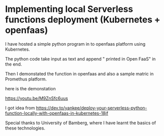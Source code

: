 # Implementing local Serverless functions deployment (Kubernetes + openfaas)

I have hosted a simple python program in to openfaas platform using Kubernetes. 

The python code take input as text and append  " printed in Open FaaS" in the end. 

Then I demonstated the function in openfaas and also a sample matric in Promethus platform.

here is the demonstation

 https://youtu.be/M9ZnSfc6uus 
 
 


I got idea from 
https://dev.to/yankee/deploy-your-serverless-python-function-locally-with-openfaas-in-kubernetes-18jf

Special thanks to University of Bamberg, where I have learnt the basics of these technologies.

